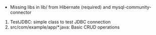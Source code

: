 * Missing libs in lib/ from Hibernate (required) and mysql-community-connector

1. TestJDBC: simple class to test JDBC connection
2. src/com/example/app/*.java: Basic CRUD operations
